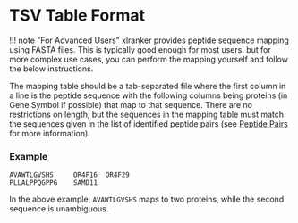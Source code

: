 # TSV Table Format

!!! note "For Advanced Users"
    xlranker provides peptide sequence mapping using FASTA files. This is typically good enough for most users, but for more complex use cases, you can perform the mapping yourself and follow the below instructions.

The mapping table should be a tab-separated file where the first column in a line is the peptide sequence with the following columns being proteins (in Gene Symbol if possible) that map to that sequence. There are no restrictions on length, but the sequences in the mapping table must match the sequences given in the list of identified peptide pairs (see [Peptide Pairs](peptide_pairs.md) for more information).

### Example

```tsv
AVAWTLGVSHS 	OR4F16	OR4F29
PLLALPPQGPPG	SAMD11
```

In the above example, `AVAWTLGVSHS` maps to two proteins, while the second sequence is unambiguous.
